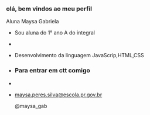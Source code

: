 ### olá, bem vindos ao meu perfil

Aluna Maysa Gabriela 

- Sou aluna do 1° ano A do integral
- 
- Desenvolvimento da linguagem JavaScrip,HTML,CSS


- ### Para entrar em ctt comigo
- 
- maysa.peres.silva@escola.pr.gov.br

  @maysa_gab
